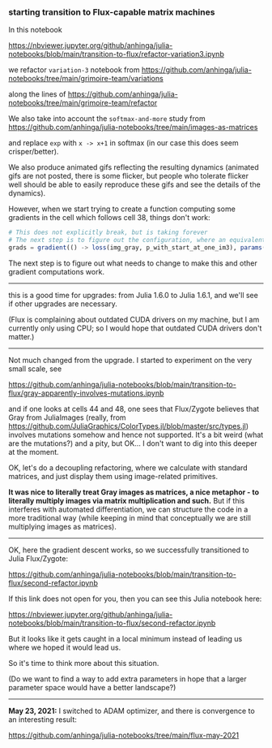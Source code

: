 ### starting transition to Flux-capable matrix machines

In this notebook

https://nbviewer.jupyter.org/github/anhinga/julia-notebooks/blob/main/transition-to-flux/refactor-variation3.ipynb

we refactor `variation-3` notebook from https://github.com/anhinga/julia-notebooks/tree/main/grimoire-team/variations

along the lines of https://github.com/anhinga/julia-notebooks/tree/main/grimoire-team/refactor

We also take into account the `softmax-and-more` study from https://github.com/anhinga/julia-notebooks/tree/main/images-as-matrices

and replace `exp` with `x -> x+1` in softmax (in our case this does seem crisper/better).

We also produce animated gifs reflecting the resulting dynamics (animated gifs are not posted, there is some flicker, but
people who tolerate flicker well should be able to easily reproduce these gifs and see the details of the dynamics).

However, when we start trying to create a function computing some gradients in the cell which follows cell 38, things don't work:

```julia
# This does not explicitly break, but is taking forever
# The next step is to figure out the configuration, where an equivalent of this works
grads = gradient(() -> loss(img_gray, p_with_start_at_one_im3), params(img_gray))
```

The next step is to figure out what needs to change to make this and other gradient computations work.

---

this is a good time for upgrades: from Julia 1.6.0 to Julia 1.6.1, and we'll see if other upgrades are necessary.

(Flux is complaining about outdated CUDA drivers on my machine, but I am currently only using CPU; so I would hope
that outdated CUDA drivers don't matter.)

---

Not much changed from the upgrade. I started to experiment on the very small scale, see

https://github.com/anhinga/julia-notebooks/blob/main/transition-to-flux/gray-apparently-involves-mutations.ipynb

and if one looks at cells 44 and 48, one sees that Flux/Zygote believes that Gray from JuliaImages
(really, from https://github.com/JuliaGraphics/ColorTypes.jl/blob/master/src/types.jl) involves mutations somehow
and hence not supported. It's a bit weird (what are the mutations?) and a pity, but OK... I don't want
to dig into this deeper at the moment.

OK, let's do a decoupling refactoring, where we calculate with standard matrices, and just display them
using image-related primitives.

**It was nice to literally treat Gray images as matrices, a nice metaphor - to literally multiply images
via matrix multiplication and such.** But if this interferes with automated differentiation, we can
structure the code in a more traditional way (while keeping in mind that conceptually we are still
multiplying images as matrices).

---

OK, here the gradient descent works, so we successfully transitioned to Julia Flux/Zygote:

https://github.com/anhinga/julia-notebooks/blob/main/transition-to-flux/second-refactor.ipynb

If this link does not open for you, then you can see this Julia notebook here:

https://nbviewer.jupyter.org/github/anhinga/julia-notebooks/blob/main/transition-to-flux/second-refactor.ipynb

But it looks like it gets caught in a local minimum instead of leading us where we hoped it would lead us.

So it's time to think more about this situation. 

(Do we want to find a way to add extra parameters in hope that a larger parameter space would have a better landscape?)

---

**May 23, 2021:** I switched to ADAM optimizer, and there is convergence to an interesting result:

https://github.com/anhinga/julia-notebooks/tree/main/flux-may-2021
